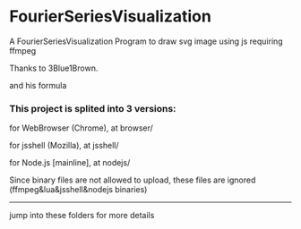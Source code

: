 # FourierSeriesVisualization
A FourierSeriesVisualization Program to draw svg image using js requiring ffmpeg

Thanks to 3Blue1Brown.

and his formula

### This project is splited into 3 versions:
for WebBrowser (Chrome), at browser/

for jsshell (Mozilla), at jsshell/

for Node.js [mainline], at nodejs/

Since binary files are not allowed to upload, these files are ignored (ffmpeg&lua&jsshell&nodejs binaries)
***
jump into these folders for more details
